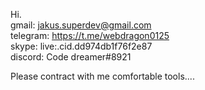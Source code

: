 Hi. <br />
gmail: jakus.superdev@gmail.com <br />
telegram: https://t.me/webdragon0125 <br />
skype: live:.cid.dd974db1f76f2e87 <br />
discord: Code dreamer#8921 <br />

Please contract with me comfortable tools....
